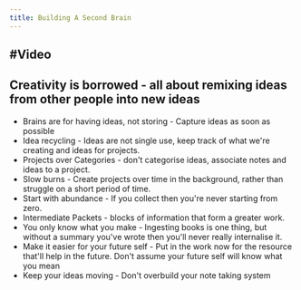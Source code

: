 ```yaml
---
title: Building A Second Brain
---
```


## #Video
## Creativity is borrowed - all about remixing ideas from other people into new ideas
- Brains are for having ideas, not storing - Capture ideas as soon as possible
- Idea recycling - Ideas are not single use, keep track of what we're creating and ideas for projects.
- Projects over Categories - don't categorise ideas, associate notes and ideas to a project.
- Slow burns - Create projects over time in the background, rather than struggle on a short period of time.
- Start with abundance - If you collect then you're never starting from zero.
- Intermediate Packets - blocks of information that form a greater work.
- You only know what you make - Ingesting books is one thing, but without a summary you've wrote then you'll never really internalise it.
- Make it easier for your future self - Put in the work now for the resource that'll help in the future. Don't assume your future self will know what you mean
- Keep your ideas moving - Don't overbuild your note taking system
